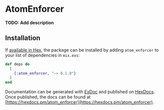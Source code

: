 # AtomEnforcer

**TODO: Add description**

## Installation

If [available in Hex](https://hex.pm/docs/publish), the package can be installed
by adding `atom_enforcer` to your list of dependencies in `mix.exs`:

```elixir
def deps do
  [
    {:atom_enforcer, "~> 0.1.0"}
  ]
end
```

Documentation can be generated with [ExDoc](https://github.com/elixir-lang/ex_doc)
and published on [HexDocs](https://hexdocs.pm). Once published, the docs can
be found at [https://hexdocs.pm/atom_enforcer](https://hexdocs.pm/atom_enforcer).

